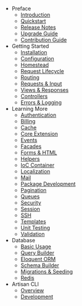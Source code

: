 - Preface
    - [Introduction](/docs/master/introduction)
    - [Quickstart](/docs/master/quick)
    - [Release Notes](/docs/master/releases)
    - [Upgrade Guide](/docs/master/upgrade)
    - [Contribution Guide](/docs/master/contributions)
- Getting Started
    - [Installation](/docs/master/installation)
    - [Configuration](/docs/master/configuration)
    - [Homestead](/docs/master/homestead)
    - [Request Lifecycle](/docs/master/lifecycle)
    - [Routing](/docs/master/routing)
    - [Requests & Input](/docs/master/requests)
    - [Views & Responses](/docs/master/responses)
    - [Controllers](/docs/master/controllers)
    - [Errors & Logging](/docs/master/errors)
- Learning More
    - [Authentication](/docs/master/security)
    - [Billing](/docs/master/billing)
    - [Cache](/docs/master/cache)
    - [Core Extension](/docs/master/extending)
    - [Events](/docs/master/events)
    - [Facades](/docs/master/facades)
    - [Forms & HTML](/docs/master/html)
    - [Helpers](/docs/master/helpers)
    - [IoC Container](/docs/master/ioc)
    - [Localization](/docs/master/localization)
    - [Mail](/docs/master/mail)
    - [Package Development](/docs/master/packages)
    - [Pagination](/docs/master/pagination)
    - [Queues](/docs/master/queues)
    - [Security](/docs/master/security)
    - [Session](/docs/master/session)
    - [SSH](/docs/master/ssh)
    - [Templates](/docs/master/templates)
    - [Unit Testing](/docs/master/testing)
    - [Validation](/docs/master/validation)
- Database
    - [Basic Usage](/docs/master/database)
    - [Query Builder](/docs/master/queries)
    - [Eloquent ORM](/docs/master/eloquent)
    - [Schema Builder](/docs/master/schema)
    - [Migrations & Seeding](/docs/master/migrations)
    - [Redis](/docs/master/redis)
- Artisan CLI
    - [Overview](/docs/master/artisan)
    - [Development](/docs/master/commands)